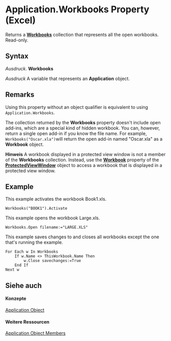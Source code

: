 
# Application.Workbooks Property (Excel)

Returns a  **[Workbooks](f768da57-013a-e652-0f5d-60b03aa4240a.md)** collection that represents all the open workbooks. Read-only.


## Syntax

 _Ausdruck_. **Workbooks**

 _Ausdruck_ A variable that represents an **Application** object.


## Remarks

Using this property without an object qualifier is equivalent to using `Application.Workbooks`.

The collection returned by the  **Workbooks** property doesn't include open add-ins, which are a special kind of hidden workbook. You can, however, return a single open add-in if you know the file name. For example, `Workbooks("Oscar.xla")`will return the open add-in named "Oscar.xla" as a  **Workbook** object.


 **Hinweis**  A workbook displayed in a protected view window is not a member of the  **Workbooks** collection. Instead, use the **[Workbook](379b98f0-b177-7910-4968-ce4ed2f1ca9d.md)** property of the **[ProtectedViewWindow](6a32240c-c90b-c51a-6f8e-c3ff496b9855.md)** object to access a workbook that is displayed in a protected view window.


## Example

This example activates the workbook Book1.xls.


```
Workbooks("BOOK1").Activate
```

This example opens the workbook Large.xls.




```
Workbooks.Open filename:="LARGE.XLS"
```

This example saves changes to and closes all workbooks except the one that's running the example.




```
For Each w In Workbooks 
    If w.Name <> ThisWorkbook.Name Then 
        w.Close savechanges:=True 
    End If 
Next w
```


## Siehe auch


#### Konzepte


[Application Object](19b73597-5cf9-4f56-8227-b5211f657f6f.md)
#### Weitere Ressourcen


[Application Object Members](http://msdn.microsoft.com/library/4cb9ca42-8d07-cc9c-2d80-4eb9a5921e1e%28Office.15%29.aspx)